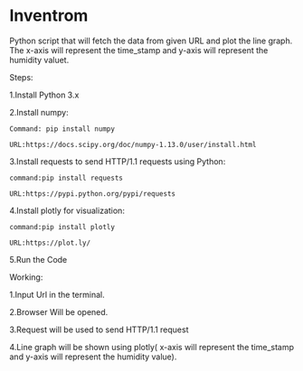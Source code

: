 # Inventrom
Python script that will fetch the data from given URL and plot the line graph.
The x-axis will represent the time_stamp and y-axis will represent the humidity valuet.

Steps:

1.Install Python 3.x

2.Install numpy:
	
    Command: pip install numpy
    
	URL:https://docs.scipy.org/doc/numpy-1.13.0/user/install.html

3.Install requests to send HTTP/1.1 requests using Python:
 	
    command:pip install requests
    
	URL:https://pypi.python.org/pypi/requests

4.Install plotly for visualization:
	
    command:pip install plotly
    
	URL:https://plot.ly/

5.Run the Code

Working:

1.Input  Url in the terminal.

2.Browser Will be opened.

3.Request will be used to send HTTP/1.1  request

4.Line graph will be shown using plotly( x-axis will represent the time_stamp and y-axis will represent the humidity value).
